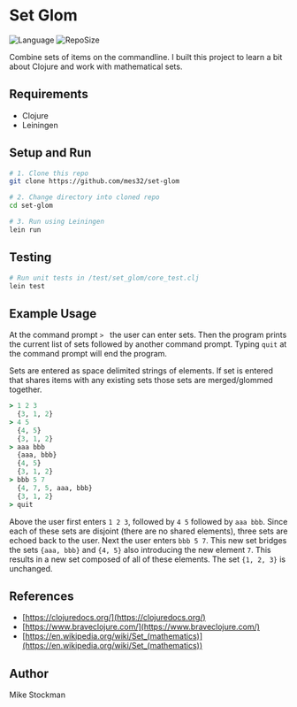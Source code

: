 # Set Glom

![Language](https://img.shields.io/github/languages/top/mes32/set-glom.svg?style=flat-square) ![RepoSize](https://img.shields.io/github/repo-size/mes32/set-glom.svg?style=flat-square)

Combine sets of items on the commandline. I built this project to learn a bit about Clojure and work with mathematical sets.

## Requirements
- Clojure
- Leiningen

## Setup and Run
```bash
# 1. Clone this repo 
git clone https://github.com/mes32/set-glom

# 2. Change directory into cloned repo
cd set-glom

# 3. Run using Leiningen
lein run
```

## Testing
```bash
# Run unit tests in /test/set_glom/core_test.clj
lein test
```

## Example Usage
At the command prompt `> ` the user can enter sets. Then the program prints the current list of sets followed by another command prompt. Typing `quit` at the command prompt will end the program.

Sets are entered as space delimited strings of elements. If set is entered that shares items with any existing sets those sets are merged/glommed together.

```clojure
> 1 2 3
  {3, 1, 2}
> 4 5
  {4, 5}
  {3, 1, 2}
> aaa bbb
  {aaa, bbb}
  {4, 5}
  {3, 1, 2}
> bbb 5 7
  {4, 7, 5, aaa, bbb}
  {3, 1, 2}
> quit
```

Above the user first enters `1 2 3`, followed by `4 5` followed by `aaa bbb`. Since each of these sets are disjoint (there are no shared elements), three sets are echoed back to the user. Next the user enters `bbb 5 7`. This new set bridges the sets `{aaa, bbb}` and `{4, 5}` also introducing the new element `7`. This results in a new set composed of all of these elements. The set `{1, 2, 3}` is unchanged.

## References
- [https://clojuredocs.org/](https://clojuredocs.org/)
- [https://www.braveclojure.com/](https://www.braveclojure.com/)
- [https://en.wikipedia.org/wiki/Set_(mathematics)](https://en.wikipedia.org/wiki/Set_(mathematics))

## Author
Mike Stockman
